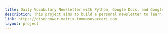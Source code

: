```yaml
---
title: Daily Vocabulary Newsletter with Python, Google Docs, and Google Sheets
description: This project aims to build a personal newsletter to learn vocabulary
link: https://eisenhower-matrix.tommasovaccari.com
layout: project
---
```

